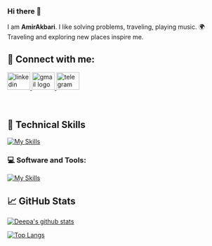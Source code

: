 ### Hi there 👋


I am **AmirAkbari**. I like solving problems, traveling, playing music.
🌍 Traveling and exploring new places inspire me.

## 🤝 Connect with me:
<div>
  <a href="https://www.linkedin.com/in/amir-akbari361/" target="_blank">
    <img src="https://raw.githubusercontent.com/maurodesouza/profile-readme-generator/master/src/assets/icons/social/linkedin/default.svg" width="52" height="40" alt="linkedin logo"  />
  </a> 
    <a href="akbariindustries@gmail.com" target="_blank">
    <img src="https://raw.githubusercontent.com/maurodesouza/profile-readme-generator/master/src/assets/icons/social/gmail/default.svg" width="52" height="40" alt="gmail logo"  />
      </a>
  <a href="https://t.me/amirr_akbarii" target="_blank">
    <img src="https://raw.githubusercontent.com/maurodesouza/profile-readme-generator/master/src/assets/icons/social/telegram/default.svg" width="52" height="40" alt="telegram logo"  />
  </a>
</div>

</br>
</br>


## 💼 Technical Skills
[![My Skills](https://skillicons.dev/icons?i=js,java,python,spring,html,css,mysql,postgres)](https://skillicons.dev)
</br>

### 💻 Software and Tools:
[![My Skills](https://skillicons.dev/icons?i=vscode,visualstudio,postman,webstorm,ps,git,github,gitlab,nginx,docker,kafka)](https://skillicons.dev)

## 📈 GitHub Stats 

[![Deepa's github stats](https://github-readme-stats.vercel.app/api?username=amir-akbari361)](https://github.com/amir-akbari361)

[![Top Langs](https://github-readme-stats.vercel.app/api/top-langs/?username=amir-akbari361&layout=compact)](https://github.com/amir-akbari361)


